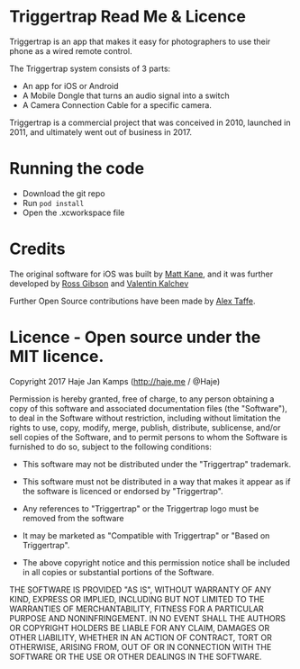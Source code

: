 # Triggertrap Read Me & Licence

Triggertrap is an app that makes it easy for photographers to use their phone as a wired remote control. 

The Triggertrap system consists of 3 parts: 

- An app for iOS or Android
- A Mobile Dongle that turns an audio signal into a switch
- A Camera Connection Cable for a specific camera. 

Triggertrap is a commercial project that was conceived in 2010, launched in 2011, and ultimately went out of business in 2017. 

# Running the code

- Download the git repo
- Run `pod install`
- Open the .xcworkspace file

# Credits

The original software for iOS was built by [Matt Kane](https://github.com/ascorbic), and it was further developed by [Ross Gibson](https://github.com/Ross-Gibson) and [Valentin Kalchev](https://github.com/Valentin-Kalchev)

Further Open Source contributions have been made by [Alex Taffe](https://github.com/alex-taffe).

# Licence - Open source under the MIT licence. 

Copyright 2017 Haje Jan Kamps (http://haje.me / @Haje)

Permission is hereby granted, free of charge, to any person obtaining a copy of this software and associated documentation files (the "Software"), to deal in the Software without restriction, including without limitation the rights to use, copy, modify, merge, publish, distribute, sublicense, and/or sell copies of the Software, and to permit persons to whom the Software is furnished to do so, subject to the following conditions:

- This software may not be distributed under the "Triggertrap" trademark. 

- This software must not be distributed in a way that makes it appear as if the software is licenced or endorsed by "Triggertrap". 

- Any references to "Triggertrap" or the Triggertrap logo must be removed from the software 

- It may be marketed as "Compatible with Triggertrap" or "Based on Triggertrap". 

- The above copyright notice and this permission notice shall be included in all copies or substantial portions of the Software.

THE SOFTWARE IS PROVIDED "AS IS", WITHOUT WARRANTY OF ANY KIND, EXPRESS OR IMPLIED, INCLUDING BUT NOT LIMITED TO THE WARRANTIES OF MERCHANTABILITY, FITNESS FOR A PARTICULAR PURPOSE AND NONINFRINGEMENT. IN NO EVENT SHALL THE AUTHORS OR COPYRIGHT HOLDERS BE LIABLE FOR ANY CLAIM, DAMAGES OR OTHER LIABILITY, WHETHER IN AN ACTION OF CONTRACT, TORT OR OTHERWISE, ARISING FROM, OUT OF OR IN CONNECTION WITH THE SOFTWARE OR THE USE OR OTHER DEALINGS IN THE SOFTWARE.
